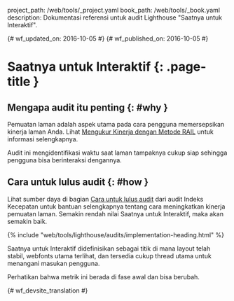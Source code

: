 project_path: /web/tools/_project.yaml
book_path: /web/tools/_book.yaml
description: Dokumentasi referensi untuk audit Lighthouse "Saatnya untuk Interaktif".

{# wf_updated_on: 2016-10-05 #}
{# wf_published_on: 2016-10-05 #}

# Saatnya untuk Interaktif  {: .page-title }

## Mengapa audit itu penting {: #why }

Pemuatan laman adalah aspek utama pada cara pengguna memersepsikan kinerja
laman Anda. Lihat [Mengukur Kinerja dengan Metode RAIL](/web/fundamentals/performance/rail) untuk informasi selengkapnya.

Audit ini mengidentifikasi waktu saat laman tampaknya cukup siap sehingga
pengguna bisa berinteraksi dengannya.

## Cara untuk lulus audit {: #how }

Lihat sumber daya di bagian [Cara untuk lulus audit](speed-index#how)
dari audit Indeks Kecepatan untuk bantuan selengkapnya tentang cara meningkatkan kinerja pemuatan laman.
Semakin rendah nilai Saatnya untuk Interaktif, maka akan semakin baik.

{% include "web/tools/lighthouse/audits/implementation-heading.html" %}

Saatnya untuk Interaktif didefinisikan sebagai titik di mana layout telah stabil,
webfonts utama terlihat, dan tersedia cukup thread utama untuk menangani
masukan pengguna.

Perhatikan bahwa metrik ini berada di fase awal dan bisa berubah.


{# wf_devsite_translation #}
